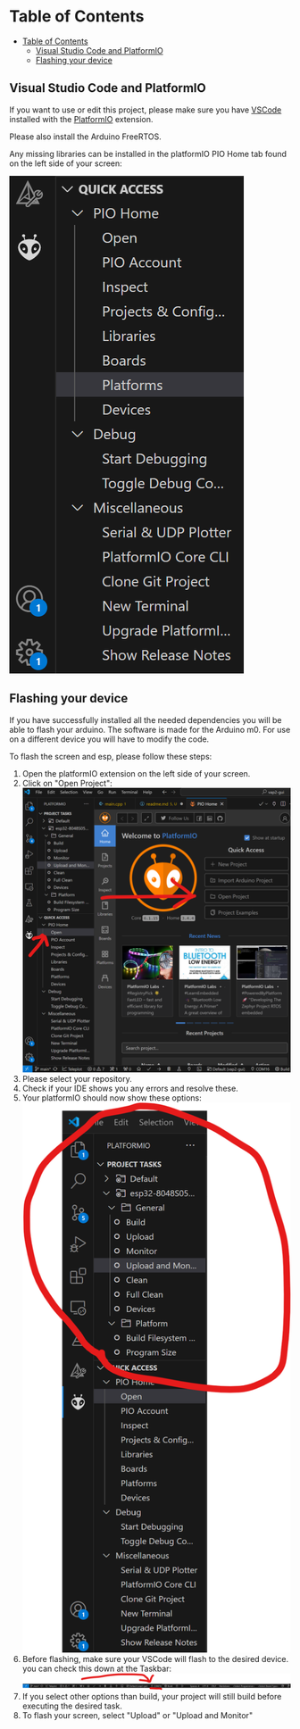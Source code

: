 # Table of Contents
- [Table of Contents](#table-of-contents)
  - [Visual Studio Code and PlatformIO](#visual-studio-code-and-platformio)
  - [Flashing your device](#flashing-your-device)

## Visual Studio Code and PlatformIO
If you want to use or edit this project, please make sure you have [VSCode](https://code.visualstudio.com/Download) installed with the [PlatformIO](https://platformio.org/install/ide?install=vscode) extension.

Please also install the Arduino FreeRTOS.

Any missing libraries can be installed in the platformIO PIO Home tab found on the left side of your screen:

![Where to find the PlatformIO options](/Images/image.png)

## Flashing your device
If you have successfully installed all the needed dependencies you will be able to flash your arduino. The software is made for the Arduino m0. For use on a different device you will have to modify the code.

To flash the screen and esp, please follow these steps:

1. Open the platformIO extension on the left side of your screen.
2. Click on "Open Project": ![OpenProject](/Images/image-3.png)
3. Please select your repository.
4. Check if your IDE shows you any errors and resolve these.
5. Your platformIO should now show these options: ![alt text](/Images/image-4.png)
6. Before flashing, make sure your VSCode will flash to the desired device. you can check this down at the Taskbar:
![alt text](/Images/image-5.png)
1. If you select other options than build, your project will still build before executing the desired task.
2. To flash your screen, select "Upload" or "Upload and Monitor"
